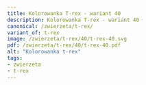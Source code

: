 ```yaml
---
title: Kolorowanka T-rex - wariant 40
description: Kolorowanka T-rex - wariant 40
canonical: /zwierzeta/t-rex/
variant_of: t-rex
image: /zwierzeta/t-rex/40/t-rex-40.svg
pdf: /zwierzeta/t-rex/40/t-rex-40.pdf
alt: "Kolorowanka t-rex"
tags:
- zwierzeta
- t-rex
---
```

